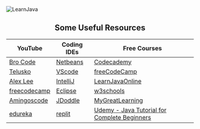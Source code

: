 <img src="https://socialify.git.ci/prabesh09/LearnJava/image?font=Jost&forks=1&issues=1&language=1&name=1&owner=1&pattern=Circuit%20Board&pulls=1&stargazers=1&theme=Dark" alt="LearnJava" width="full" />

<h2 align="center"> Some Useful Resources</h2>

|YouTube|Coding IDEs|Free Courses|
| ------------------------------------------ | ---------------------------------------- | ---------------------------------------------------------------- |
| [Bro Code](https://youtu.be/xk4_1vDrzzo)    | [Netbeans](https://netbeans.apache.org/) | [Codecademy](https://www.codecademy.com/learn/learn-java)        |
| [Telusko](https://youtu.be/BGTx91t8q50)     | [VScode](https://code.visualstudio.com/) | [freeCodeCamp](https://www.freecodecamp.org/news/learn-java-free-java-courses-for-beginners/) |
| [Alex Lee](https://www.youtube.com/@alexlorenlee) | [IntelliJ](https://www.jetbrains.com/idea/) | [LearnJavaOnline](https://www.learnjavaonline.org/)               |
| [freecodecamp](https://youtu.be/A74TOX803D0) | [Eclipse](https://www.eclipse.org/downloads/) | [w3schools](https://www.w3schools.com/java/)                     |
| [Amingoscode](https://youtu.be/j9VNCI9Xo80) | [JDoddle](https://www.jdoodle.com/online-java-compiler/) | [MyGreatLearning](https://www.mygreatlearning.com/academy/learn-for-free/courses/java-programming) |
| [edureka](https://www.youtube.com/live/x1RCEvYRTz0) | [replit](https://replit.com/) | [Udemy - Java Tutorial for Complete Beginners](https://www.udemy.com/course/java-tutorial/)            |
